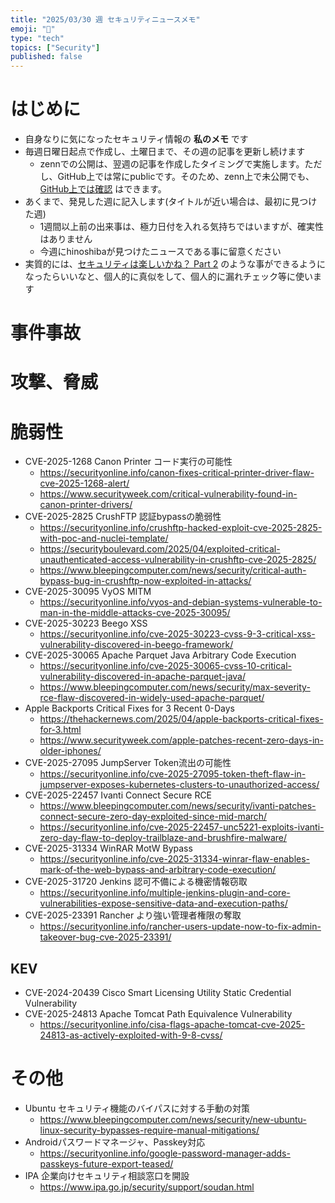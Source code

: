 ```yaml
---
title: "2025/03/30 週 セキュリティニュースメモ"
emoji: "🔖"
type: "tech"
topics: ["Security"]
published: false
---
```


# はじめに
* 自身なりに気になったセキュリティ情報の **私のメモ** です
* 毎週日曜日起点で作成し、土曜日まで、その週の記事を更新し続けます
    * zennでの公開は、翌週の記事を作成したタイミングで実施します。ただし、GitHub上では常にpublicです。そのため、zenn上で未公開でも、[GitHub上では確認](https://github.com/hinoshiba/zenn.dev/tree/main/articles) はできます。
* あくまで、発見した週に記入します(タイトルが近い場合は、最初に見つけた週)
    * 1週間以上前の出来事は、極力日付を入れる気持ちではいますが、確実性はありません
    * 今週にhinoshibaが見つけたニュースである事に留意ください
* 実質的には、[セキュリティは楽しいかね？ Part 2](https://negi.hatenablog.com/) のような事ができるようになったらいいなと、個人的に真似をして、個人的に漏れチェック等に使います

# 事件事故

# 攻撃、脅威

# 脆弱性

* CVE-2025-1268 Canon Printer コード実行の可能性
    * https://securityonline.info/canon-fixes-critical-printer-driver-flaw-cve-2025-1268-alert/
    * https://www.securityweek.com/critical-vulnerability-found-in-canon-printer-drivers/
* CVE-2025-2825 CrushFTP 認証bypassの脆弱性
    * https://securityonline.info/crushftp-hacked-exploit-cve-2025-2825-with-poc-and-nuclei-template/
    * https://securityboulevard.com/2025/04/exploited-critical-unauthenticated-access-vulnerability-in-crushftp-cve-2025-2825/
    * https://www.bleepingcomputer.com/news/security/critical-auth-bypass-bug-in-crushftp-now-exploited-in-attacks/
* CVE-2025-30095 VyOS MITM
    * https://securityonline.info/vyos-and-debian-systems-vulnerable-to-man-in-the-middle-attacks-cve-2025-30095/
* CVE-2025-30223 Beego XSS
    * https://securityonline.info/cve-2025-30223-cvss-9-3-critical-xss-vulnerability-discovered-in-beego-framework/
* CVE-2025-30065 Apache Parquet Java Arbitrary Code Execution
    * https://securityonline.info/cve-2025-30065-cvss-10-critical-vulnerability-discovered-in-apache-parquet-java/
    * https://www.bleepingcomputer.com/news/security/max-severity-rce-flaw-discovered-in-widely-used-apache-parquet/
* Apple Backports Critical Fixes for 3 Recent 0-Days
    * https://thehackernews.com/2025/04/apple-backports-critical-fixes-for-3.html
    * https://www.securityweek.com/apple-patches-recent-zero-days-in-older-iphones/
* CVE-2025-27095 JumpServer Token流出の可能性
    * https://securityonline.info/cve-2025-27095-token-theft-flaw-in-jumpserver-exposes-kubernetes-clusters-to-unauthorized-access/
* CVE-2025-22457 Ivanti Connect Secure RCE
    * https://www.bleepingcomputer.com/news/security/ivanti-patches-connect-secure-zero-day-exploited-since-mid-march/
    * https://securityonline.info/cve-2025-22457-unc5221-exploits-ivanti-zero-day-flaw-to-deploy-trailblaze-and-brushfire-malware/
* CVE-2025-31334 WinRAR MotW Bypass
    * https://securityonline.info/cve-2025-31334-winrar-flaw-enables-mark-of-the-web-bypass-and-arbitrary-code-execution/
* CVE-2025-31720 Jenkins 認可不備による機密情報窃取
    * https://securityonline.info/multiple-jenkins-plugin-and-core-vulnerabilities-expose-sensitive-data-and-execution-paths/
* CVE-2025-23391 Rancher より強い管理者権限の奪取
    * https://securityonline.info/rancher-users-update-now-to-fix-admin-takeover-bug-cve-2025-23391/


## KEV
* CVE-2024-20439 Cisco Smart Licensing Utility Static Credential Vulnerability
* CVE-2025-24813 Apache Tomcat Path Equivalence Vulnerability
    * https://securityonline.info/cisa-flags-apache-tomcat-cve-2025-24813-as-actively-exploited-with-9-8-cvss/

# その他

* Ubuntu セキュリティ機能のバイパスに対する手動の対策
    * https://www.bleepingcomputer.com/news/security/new-ubuntu-linux-security-bypasses-require-manual-mitigations/
* Androidパスワードマネージャ、Passkey対応
    * https://securityonline.info/google-password-manager-adds-passkeys-future-export-teased/
* IPA 企業向けセキュリティ相談窓口を開設
    * https://www.ipa.go.jp/security/support/soudan.html
